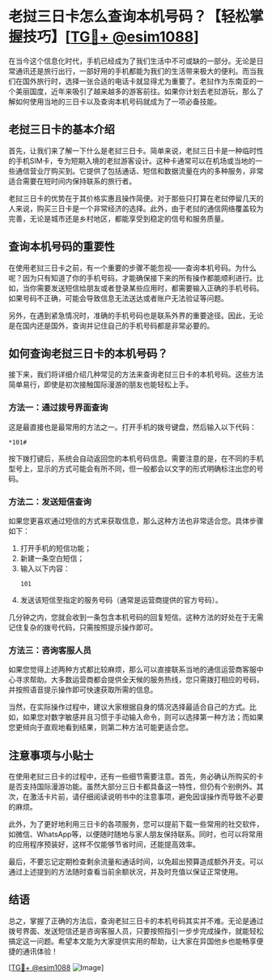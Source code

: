 # 老挝三日卡怎么查询本机号码？【轻松掌握技巧】[[TG💪+ @esim1088](https://t.me/s/esim1088)]

在当今这个信息化时代，手机已经成为了我们生活中不可或缺的一部分。无论是日常通讯还是旅行出行，一部好用的手机都能为我们的生活带来极大的便利。而当我们在国外旅行时，选择一张合适的电话卡就显得尤为重要了。老挝作为东南亚的一个美丽国度，近年来吸引了越来越多的游客前往。如果你计划去老挝游玩，那么了解如何使用当地的三日卡以及查询本机号码就成为了一项必备技能。

## 老挝三日卡的基本介绍

首先，让我们来了解一下什么是老挝三日卡。简单来说，老挝三日卡是一种临时性的手机SIM卡，专为短期入境的老挝游客设计。这种卡通常可以在机场或当地的一些通信营业厅购买到。它提供了包括通话、短信和数据流量在内的多种服务，非常适合需要在短时间内保持联系的旅行者。

老挝三日卡的优势在于其价格实惠且操作简便。对于那些只打算在老挝停留几天的人来说，购买三日卡是一个非常经济的选择。此外，由于老挝的通信网络覆盖较为完善，无论是城市还是乡村地区，都能享受到稳定的信号和服务质量。

## 查询本机号码的重要性

在使用老挝三日卡之前，有一个重要的步骤不能忽视——查询本机号码。为什么呢？因为只有知道了你的手机号码，才能确保接下来的所有操作都能顺利进行。比如，当你需要发送短信给朋友或者登录某些应用时，都需要输入正确的手机号码。如果号码不正确，可能会导致信息无法送达或者账户无法验证等问题。

另外，在遇到紧急情况时，准确的手机号码也是联系外界的重要途径。因此，无论是在国内还是国外，查询并记住自己的手机号码都是非常必要的。

## 如何查询老挝三日卡的本机号码？

接下来，我们将详细介绍几种常见的方法来查询老挝三日卡的本机号码。这些方法简单易行，即使是初次接触国际漫游的朋友也能轻松上手。

### 方法一：通过拨号界面查询

这是最直接也是最常用的方法之一。打开手机的拨号键盘，然后输入以下代码：

```
*101#
```

按下拨打键后，系统会自动返回您的本机号码信息。需要注意的是，在不同的手机型号上，显示的方式可能会有所不同，但一般都会以文字的形式明确标注出您的号码。

### 方法二：发送短信查询

如果您更喜欢通过短信的方式来获取信息，那么这种方法也非常适合您。具体步骤如下：

1. 打开手机的短信功能；
2. 新建一条空白短信；
3. 输入以下内容：
   ```
   101
   ```
4. 发送该短信至指定的服务号码（通常是运营商提供的官方号码）。

几分钟之内，您就会收到一条包含本机号码的回复短信。这种方法的好处在于无需记住复杂的拨号代码，只需按照提示操作即可。

### 方法三：咨询客服人员

如果您觉得上述两种方式都比较麻烦，那么可以直接联系当地的通信运营商客服中心寻求帮助。大多数运营商都会提供全天候的服务热线，您只需拨打相应的号码，并按照语音提示操作即可快速获取所需的信息。

当然，在实际操作过程中，建议大家根据自身的情况选择最适合自己的方式。比如，如果您对数字敏感并且习惯于手动输入命令，则可以选择第一种方法；而如果您更倾向于直观地看到结果，则第二种方法可能更适合您。

## 注意事项与小贴士

在使用老挝三日卡的过程中，还有一些细节需要注意。首先，务必确认所购买的卡是否支持国际漫游功能。虽然大部分三日卡都具备这一特性，但仍有个别例外。其次，在激活卡片前，请仔细阅读说明书中的注意事项，避免因误操作而导致不必要的麻烦。

此外，为了更好地利用三日卡的各项服务，您可以提前下载一些常用的社交软件，如微信、WhatsApp等，以便随时随地与家人朋友保持联系。同时，也可以将常用的应用程序预装好，这样不仅能够节省时间，还能提高效率。

最后，不要忘记定期检查剩余流量和通话时间，以免超出预算造成额外开支。可以通过上述提到的方法随时查看当前余额状况，并及时充值以保证正常使用。

## 结语

总之，掌握了正确的方法后，查询老挝三日卡的本机号码其实并不难。无论是通过拨号界面、发送短信还是咨询客服人员，只要按照指引一步步完成操作，就能轻松搞定这一问题。希望本文能为大家提供实用的帮助，让大家在异国他乡也能畅享便捷的通讯体验！

[[TG💪+ @esim1088](https://t.me/s/esim1088) ![Image](https://i.postimg.cc/4NQfJmqS/Snipaste-2025-05-13-00-14-12.png)]